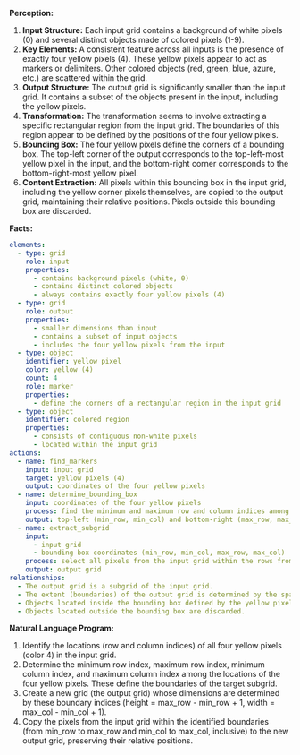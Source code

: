 **Perception:**

1.  **Input Structure:** Each input grid contains a background of white pixels (0) and several distinct objects made of colored pixels (1-9).
2.  **Key Elements:** A consistent feature across all inputs is the presence of exactly four yellow pixels (4). These yellow pixels appear to act as markers or delimiters. Other colored objects (red, green, blue, azure, etc.) are scattered within the grid.
3.  **Output Structure:** The output grid is significantly smaller than the input grid. It contains a subset of the objects present in the input, including the yellow pixels.
4.  **Transformation:** The transformation seems to involve extracting a specific rectangular region from the input grid. The boundaries of this region appear to be defined by the positions of the four yellow pixels.
5.  **Bounding Box:** The four yellow pixels define the corners of a bounding box. The top-left corner of the output corresponds to the top-left-most yellow pixel in the input, and the bottom-right corner corresponds to the bottom-right-most yellow pixel.
6.  **Content Extraction:** All pixels within this bounding box in the input grid, including the yellow corner pixels themselves, are copied to the output grid, maintaining their relative positions. Pixels outside this bounding box are discarded.

**Facts:**


```yaml
elements:
  - type: grid
    role: input
    properties:
      - contains background pixels (white, 0)
      - contains distinct colored objects
      - always contains exactly four yellow pixels (4)
  - type: grid
    role: output
    properties:
      - smaller dimensions than input
      - contains a subset of input objects
      - includes the four yellow pixels from the input
  - type: object
    identifier: yellow pixel
    color: yellow (4)
    count: 4
    role: marker
    properties:
      - define the corners of a rectangular region in the input grid
  - type: object
    identifier: colored region
    properties:
      - consists of contiguous non-white pixels
      - located within the input grid
actions:
  - name: find_markers
    input: input grid
    target: yellow pixels (4)
    output: coordinates of the four yellow pixels
  - name: determine_bounding_box
    input: coordinates of the four yellow pixels
    process: find the minimum and maximum row and column indices among the marker coordinates
    output: top-left (min_row, min_col) and bottom-right (max_row, max_col) coordinates of the bounding box
  - name: extract_subgrid
    input:
      - input grid
      - bounding box coordinates (min_row, min_col, max_row, max_col)
    process: select all pixels from the input grid within the rows from min_row to max_row (inclusive) and columns from min_col to max_col (inclusive)
    output: output grid
relationships:
  - The output grid is a subgrid of the input grid.
  - The extent (boundaries) of the output grid is determined by the spatial extent of the four yellow pixels in the input grid.
  - Objects located inside the bounding box defined by the yellow pixels in the input are preserved in the output.
  - Objects located outside the bounding box are discarded.
```


**Natural Language Program:**

1.  Identify the locations (row and column indices) of all four yellow pixels (color 4) in the input grid.
2.  Determine the minimum row index, maximum row index, minimum column index, and maximum column index among the locations of the four yellow pixels. These define the boundaries of the target subgrid.
3.  Create a new grid (the output grid) whose dimensions are determined by these boundary indices (height = max_row - min_row + 1, width = max_col - min_col + 1).
4.  Copy the pixels from the input grid within the identified boundaries (from min_row to max_row and min_col to max_col, inclusive) to the new output grid, preserving their relative positions.
